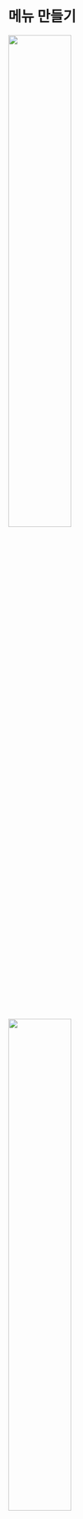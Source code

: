 메뉴 만들기
=======================
<img src="https://github.com/isp829/3dunitymulty/blob/master/images/lecture3/lecture3-3/3-3-1.PNG" width="50%">  
<img src="https://github.com/isp829/3dunitymulty/blob/master/images/lecture3/lecture3-3/3-3-2.PNG" width="50%">  
<img src="https://github.com/isp829/3dunitymulty/blob/master/images/lecture3/lecture3-3/3-3-3.PNG" width="50%">  
<img src="https://github.com/isp829/3dunitymulty/blob/master/images/lecture3/lecture3-3/3-3-4.PNG" width="50%">  

* Room Menu를 만들어주고 그안에 텍스트 메쉬프로를 넣어준다.  
* 크기와 위치들을 조정해준다.  

-------------------------------------------------------------   
<img src="https://github.com/isp829/3dunitymulty/blob/master/images/lecture3/lecture3-3/3-3-5.PNG" width="50%">  
<img src="https://github.com/isp829/3dunitymulty/blob/master/images/lecture3/lecture3-3/3-3-6.PNG" width="50%">  
<img src="https://github.com/isp829/3dunitymulty/blob/master/images/lecture3/lecture3-3/3-3-7.PNG" width="50%">  

* Create room에 있는 버튼을 복사 붙여넣기 해준다.  
* 크기와 위치 조정을 해주고 버튼에 글자를 수정해준다.  

-------------------------------------------------------------   
<img src="https://github.com/isp829/3dunitymulty/blob/master/images/lecture3/lecture3-3/3-3-8.PNG" width="50%">  

* game창에서 보면 이런 상태로 보인다.  

------------------------------------------------------------- 
<img src="https://github.com/isp829/3dunitymulty/blob/master/images/lecture3/lecture3-3/3-3-9.png" width="50%">  
<img src="https://github.com/isp829/3dunitymulty/blob/master/images/lecture3/lecture3-3/3-3-10.PNG" width="50%">  

* menu스크립트를 넣어주고 이름을 넣어준다.   
* canvas에 추가한 메뉴를 넣어준다.  

-------------------------------------------------------------   
<img src="https://github.com/isp829/3dunitymulty/blob/master/images/lecture3/lecture3-3/3-3-11.PNG" width="50%">  
<img src="https://github.com/isp829/3dunitymulty/blob/master/images/lecture3/lecture3-3/3-3-12.PNG" width="50%">  

* room menu를 복사 붙여넣기 해서 error메뉴를 만들어준다.  
* 텍스트들을 수정해준다.  

-------------------------------------------------------------   
<img src="https://github.com/isp829/3dunitymulty/blob/master/images/lecture3/lecture3-3/3-3-13.PNG" width="50%">  
<img src="https://github.com/isp829/3dunitymulty/blob/master/images/lecture3/lecture3-3/3-3-14.PNG" width="50%">  

* menu스크립트를 넣어주고 이름을 넣어준다.   
* canvas에 추가한 메뉴를 넣어준다. 

-------------------------------------------------------------   
<img src="https://github.com/isp829/3dunitymulty/blob/master/images/lecture3/lecture3-3/3-3-15.PNG" width="50%">  
<img src="https://github.com/isp829/3dunitymulty/blob/master/images/lecture3/lecture3-3/3-3-16.PNG" width="50%">  

* launcher 스크립트를 열어서 room메뉴와 error메뉴 스크립트를 작성해준다.

-------------------------------------------------------------   
```
using System.Collections;
using System.Collections.Generic;
using UnityEngine;
using Photon.Pun;//포톤 기능 사용
using TMPro;//텍스트 메쉬 프로 기능 사용

public class Launcher : MonoBehaviourPunCallbacks//다른 포톤 반응 받아들이기
{
    [SerializeField] TMP_InputField roomNameInputField;
    [SerializeField] TMP_Text errorText;
    void Start()
    {
        Debug.Log("Connecting to Master");
        PhotonNetwork.ConnectUsingSettings();//설정한 포톤 서버에 때라 마스터 서버에 연결
    }

    public override void OnConnectedToMaster()//마스터서버에 연결시 작동됨
    {
        Debug.Log("Connected to Master");
        PhotonNetwork.JoinLobby();//마스터 서버 연결시 로비로 연결
    }

    public override void OnJoinedLobby()//로비에 연결시 작동
    {
        MenuManager.Instance.OpenMenu("title");//로비에 들어오면 타이틀 메뉴 키기
        Debug.Log("Joined Lobby");
    }
    public void CreateRoom()//방만들기
    {
        if (string.IsNullOrEmpty(roomNameInputField.text))
        {
            return;//방 이름이 빈값이면 방 안만들어짐
        }
        PhotonNetwork.CreateRoom(roomNameInputField.text);//포톤 네트워크기능으로 roomNameInputField.text의 이름으로 방을 만든다.
        MenuManager.Instance.OpenMenu("loading");//로딩창 열기
    }

    public override void OnJoinedRoom()//방에 들어갔을때 작동
    {
        MenuManager.Instance.OpenMenu("room");//룸 메뉴 열기
    }

    public override void OnCreateRoomFailed(short returnCode, string message)//방 만들기 실패시 작동
    {
        errorText.text = "Room Creation Failed: " + message;
        MenuManager.Instance.OpenMenu("error");//에러 메뉴 열기
    }
}
```

* 수정한 코드의 전문이다. 

------------------
<img src="https://github.com/isp829/3dunitymulty/blob/master/images/lecture3/lecture3-3/3-3-17.png" width="50%">  

* canvas에 수정한 스크립트 요소들을 추가해 준다.  

-------------------------------------------------------------   
<img src="https://github.com/isp829/3dunitymulty/blob/master/images/lecture3/lecture3-3/3-3-18.PNG" width="33%"><img src="https://github.com/isp829/3dunitymulty/blob/master/images/lecture3/lecture3-3/3-3-19.PNG" width="33%"><img src="https://github.com/isp829/3dunitymulty/blob/master/images/lecture3/lecture3-3/3-3-20.PNG" width="33%">
* 만들어준 버튼들을 눌렀을때 어떤 행동을 해야 할지 생각하면서 눌렀을때 행동들을 다 정해준다.  

---------------------------------------------  
[목차로](https://github.com/isp829/3dunitymulty/blob/master/README.md)  
[다음](https://github.com/isp829/3dunitymulty/blob/master/lecture/lecture3-4.md)  
-----------------------------
